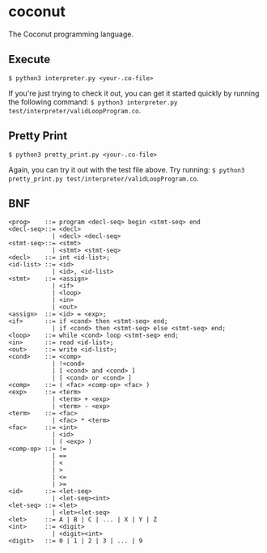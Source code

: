 # coconut
The Coconut programming language.

## Execute
```
$ python3 interpreter.py <your-.co-file>
```
If you're just trying to check it out, you can get it started quickly by running the following command: `$ python3 interpreter.py test/interpreter/validLoopProgram.co`.

## Pretty Print
```
$ python3 pretty_print.py <your-.co-file>
```
Again, you can try it out with the test file above. Try running: `$ python3 pretty_print.py test/interpreter/validLoopProgram.co`.

## BNF
```
<prog>    ::= program <decl-seq> begin <stmt-seq> end
<decl-seq>::= <decl>
            | <decl> <decl-seq>
<stmt-seq>::= <stmt>
            | <stmt> <stmt-seq>
<decl>    ::= int <id-list>;
<id-list> ::= <id>
            | <id>, <id-list>
<stmt>    ::= <assign>
            | <if>
            | <loop>
            | <in>
            | <out>
<assign>  ::= <id> = <exp>;
<if>      ::= if <cond> then <stmt-seq> end;
            | if <cond> then <stmt-seq> else <stmt-seq> end;
<loop>    ::= while <cond> loop <stmt-seq> end;
<in>      ::= read <id-list>;
<out>     ::= write <id-list>;
<cond>    ::= <comp>
            | !<cond>
            | [ <cond> and <cond> ]
            | [ <cond> or <cond> ]
<comp>    ::= ( <fac> <comp-op> <fac> )
<exp>     ::= <term>
            | <term> + <exp>
            | <term> - <exp>
<term>    ::= <fac>
            | <fac> * <term>
<fac>     ::= <int>
            | <id>
            | ( <exp> )
<comp-op> ::= !=
            | ==
            | <
            | >
            | <=
            | >=
<id>      ::= <let-seq>
            | <let-seq><int>
<let-seq> ::= <let>
            | <let><let-seq>
<let>     ::= A | B | C | ... | X | Y | Z
<int>     ::= <digit>
            | <digit><int>
<digit>   ::= 0 | 1 | 2 | 3 | ... | 9
```
